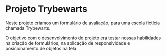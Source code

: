 # Projeto Trybewarts

Neste projeto criamos um formulário de avaliação, para uma escola fictícia chamada Trybewarts. 

O objetivo com o desenvolvimento do projeto era testar nossas habilidades na criação de formulários, na aplicação de responsividade e posicionamento de objetos na tela.
